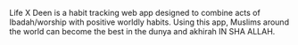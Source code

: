 Life X Deen is a habit tracking web app designed to combine acts of Ibadah/worship with positive worldly habits. 
Using this app, Muslims around the world can become the best in the dunya and akhirah IN SHA ALLAH.
